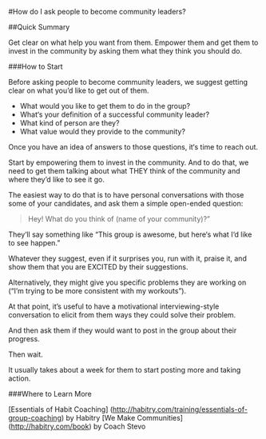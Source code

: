 
#How do I ask people to become community leaders?

##Quick Summary

Get clear on what help you want from them. Empower them and get them to invest in the community by asking them what they think you should do.

###How to Start

Before asking people to become community leaders, we suggest getting clear on what you’d like to get out of them.

* What would you like to get them to do in the group? 
* What‘s your definition of a successful community leader? 
* What kind of person are they? 
* What value would they provide to the community? 

Once you have an idea of answers to those questions, it‘s time to reach out. 

Start by empowering them to invest in the community. And to do that, we need to get them talking about what THEY think of the community and where they’d like to see it go. 

The easiest way to do that is to have personal conversations with those some of your candidates, and ask them a simple open-ended question: 

>Hey! What do you think of (name of your community)?”

They‘ll say something like “This group is awesome, but here‘s what I‘d like to see happen.” 

Whatever they suggest, even if it surprises you, run with it, praise it, and show them that you are EXCITED by their suggestions. 

Alternatively, they might give you specific problems they are working on (“I’m trying to be more consistent with my workouts”).

At that point, it’s useful to have a motivational interviewing-style conversation to elicit from them ways they could solve their problem. 

And then ask them if they would want to post in the group about their progress. 

Then wait. 

It usually takes about a week for them to start posting more and taking action. 

###Where to Learn More

[Essentials of Habit Coaching] (http://habitry.com/training/essentials-of-group-coaching) by Habitry
[We Make Communities] (http://habitry.com/book) by Coach Stevo 
